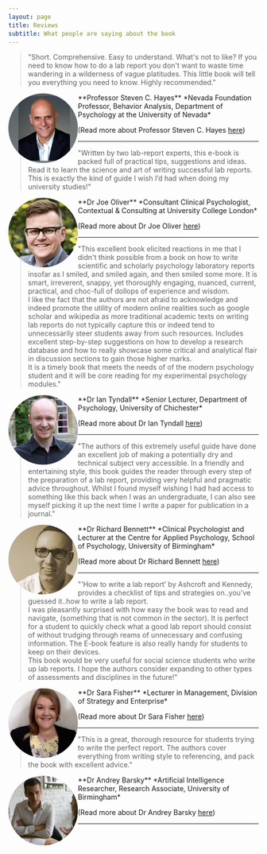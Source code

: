 ```yaml
---
layout: page
title: Reviews
subtitle: What people are saying about the book
---
```


>"Short. Comprehensive. Easy to understand. What's not to like? If you need to know how to do a lab report
you don't want to waste time wandering in a wilderness of vague platitudes. This little book will tell you
everything you need to know. Highly recommended."  

<img src="/img/reviewers_faces/Prof-Steve-Hayes.jpg" alt="Prof Steven Hayes" style="float:left;width:140px;height:140px;border-radius: 50%;border-width: 15px;">  
**Professor Steven C. Hayes**  
*Nevada Foundation Professor, Behavior Analysis, Department of Psychology at the University of Nevada*

(Read more about Professor Steven C. Hayes [here](http://www.stevenchayes.com/about/))


***


>"Written by two lab-report experts, this e-book is packed full of practical tips, suggestions and ideas. Read it to learn the science and art of writing successful lab reports.  This is exactly the kind of guide I wish I’d had when doing my university studies!"  

<img src="/img/reviewers_faces/Dr-Joe-Oliver.jpg" alt="Dr Joe Oliver" style="float:left;width:140px;height:140px;border-radius: 50%;border-width: 15px;">  
**Dr Joe Oliver**  
*Consultant Clinical Psychologist, Contextual & Consulting at University College London*  

(Read more about Dr Joe Oliver [here](https://contextualconsulting.co.uk/team/joe-oliver))


***


>"This excellent book elicited reactions in me that I didn't think possible from a book on how to write scientific and scholarly psychology laboratory reports insofar as I smiled, and smiled again, and then smiled some more. It is smart, irreverent, snappy, yet thoroughly engaging, nuanced, current, practical, and choc-full of dollops of experience and wisdom.  
>I like the fact that the authors are not afraid to acknowledge and indeed promote the utility of modern online realities such as google scholar and wikipedia as more traditional academic texts on writing lab reports do not typically capture this or indeed tend to unnecessarily steer students away from such resources. Includes excellent step-by-step suggestions on how to develop a research database and how to really showcase some critical and analytical flair in discussion sections to gain those higher marks.  
>It is a timely book that meets the needs of of the modern psychology student and it will be core reading for my experimental psychology modules."  

<img src="/img/reviewers_faces/Dr-Ian-Tyndall.jpg" alt="Dr Ian Tyndall" style="float:left;width:140px;height:140px;border-radius: 50%;border-width: 15px;">  
**Dr Ian Tyndall**  
*Senior Lecturer, Department of Psychology, University of Chichester*  

(Read more about Dr Ian Tyndall [here](https://www.chi.ac.uk/staff/power/dr-ian-tyndall))


***


>"The authors of this extremely useful guide have done an excellent job of making a potentially dry and technical subject very accessible. In a friendly and entertaining style, this book guides the reader through every step of the preparation of a lab report, providing very helpful and pragmatic advice throughout. Whilst I found myself wishing I had had access to something like this back when I was an undergraduate, I can also see myself picking it up the next time I write a paper for publication in a journal."

<img src="/img/reviewers_faces/Dr-Richard-Bennett.jpeg" alt="Dr Richard Bennett" style="float:left;width:140px;height:140px;border-radius: 50%;border-width: 15px;">  
**Dr Richard Bennett**  
*Clinical Psychologist and Lecturer at the Centre for Applied Psychology, School of Psychology, University of Birmingham*

(Read more about Dr Richard Bennett [here](https://www.thinkpsychology.co/about.php?page=dr-richard-bennett))


***

>"'How to write a lab report’ by Ashcroft and Kennedy, provides a checklist of tips and strategies on..you’ve guessed it..how to write a lab report.  
>I was pleasantly surprised with how easy the book was to read and navigate, (something that is not common in the sector). It is perfect for a student to quickly check what a good lab report should consist of without trudging through reams of unnecessary and confusing information. The E-book feature is also really handy for students to keep on their devices.  
>This book would be very useful for social science students who write up lab reports. I hope the authors consider expanding to other types of assessments and disciplines in the future!"  

<img src="/img/reviewers_faces/Dr-Sara-Fisher.jpeg" alt="Dr Sara Fisher" style="float:left;width:140px;height:140px;border-radius: 50%;border-width: 15px;">  
**Dr Sara Fisher**   
*Lecturer in Management, Division of Strategy and Enterprise*   
<!--- Lancashire School of Business and Enterprise 
University of Central Lancashire (UCLAN) 
--->

(Read more about Dr Sara Fisher [here](https://www.linkedin.com/in/dr-sara-fisher-8bb60b4a))


***


>"This is a great, thorough resource for students trying to write the perfect report. The authors cover everything from writing style to referencing, and pack the book with excellent advice."  

<img src="/img/reviewers_faces/Dr-Andrey-Barsky.jpg" alt="Dr Andrey Barsky" style="float:left;width:140px;height:140px;border-radius: 50%;border-width: 15px;">  
**Dr Andrey Barsky**  
*Artificial Intelligence Researcher, Research Associate, University of Birmingham*

(Read more about Dr Andrey Barsky [here](https://www.researchgate.net/profile/Andrey_Barsky))


***



